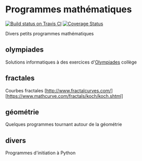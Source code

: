 # Programmes mathématiques

[![Build status on Travis CI](https://travis-ci.org/rene-d/math.svg?branch=master)](https://travis-ci.org/rene-d/math)
[![Coverage Status](https://coveralls.io/repos/github/rene-d/math/badge.svg?branch=master)](https://coveralls.io/github/rene-d/math?branch=master)

Divers petits programmes mathématiques

## olympiades
Solutions informatiques à des exercices d'[Olympiades](https://euler.ac-versailles.fr/webMathematica/clubs_compet/olympiades.htm) collège

## fractales
Courbes fractales
[http://www.fractalcurves.com/]
[https://www.mathcurve.com/fractals/koch/koch.shtml]

## géométrie
Quelques programmes tournant autour de la géométrie

## divers
Programmes d'initiation à Python
